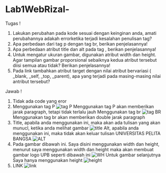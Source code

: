 # Lab1WebRizal-

Tugas !

1.	Lakukan  perubahan  pada  kode  sesuai  dengan  keinginan  anda,  amati  perubahannya  adakah errorketika terjadi kesalahan penulisan tag?
2.	Apa perbedaan dari tag p dengan tag br, berikan penjelasannya!
3.	Apa perbedaan atribut title dan alt pada tag <img>, berikan penjelasannya!
4.	Untuk  mengatur  ukuran  gambar,  digunakan  atribut width dan height.  Agar  tampilan  gambar proporsional sebaiknya kedua atribut tersebut diisi semua atau tidak? Berikan     penjelasannya!
5.	Pada link tambahkan atribut target dengan nilai atribut bervariasi ( _blank, _self, _top, _parent), apa yang terjadi pada masing-masing nilai antribut tersebut?

Jawab !

1. Tidak ada code yang eror
2. Menggunakan tag P
   ![tag P](https://user-images.githubusercontent.com/63729431/112842641-fb12b480-90cb-11eb-8920-782ab14b2714.jpg)
   Menggunakan tag P akan memberikan jarak paragraph, tetapi tidak terlalu jauh
   Menggunakan tag br
   ![tag BR](https://user-images.githubusercontent.com/63729431/112843583-ebe03680-90cc-11eb-8c3f-b09117ce16b4.jpg)
   Menggunakan tag br akan memberikan double jarak paragraph
3. Title, apabila anda menggunakan ini, maka akan ada tulisan yang akan munucl, ketika anda melihat gambar
   ![title](https://user-images.githubusercontent.com/63729431/112865332-dfff6f00-90e2-11eb-9cb7-7af8872f1dd3.png)
   Alt, apabila anda menggunakan ini, maka tidak akan keluar tulisan UNIVERSITAS PELITA BANGSA
   ![ALT](https://user-images.githubusercontent.com/63729431/112865712-3a003480-90e3-11eb-82e9-77d96b3a3a6a.png)
4. Pada gambar dibawah ini. Saya disini menggunakan width dan height, menurut saya menggunakan width dan height maka akan membuat gambar logo UPB seperti dibawah ini
   ![WH](https://user-images.githubusercontent.com/63729431/112866367-ea6e3880-90e3-11eb-8d0d-e220caa39fec.png)
   Untuk gambar selanjutnya Saya hanya menggunakan height
   ![height](https://user-images.githubusercontent.com/63729431/112866914-88620300-90e4-11eb-9eb9-0bbe958769f7.png)
5. LINK
   ![link](https://user-images.githubusercontent.com/63729431/112870001-f1974580-90e7-11eb-8153-bd16b580b135.png)
   


